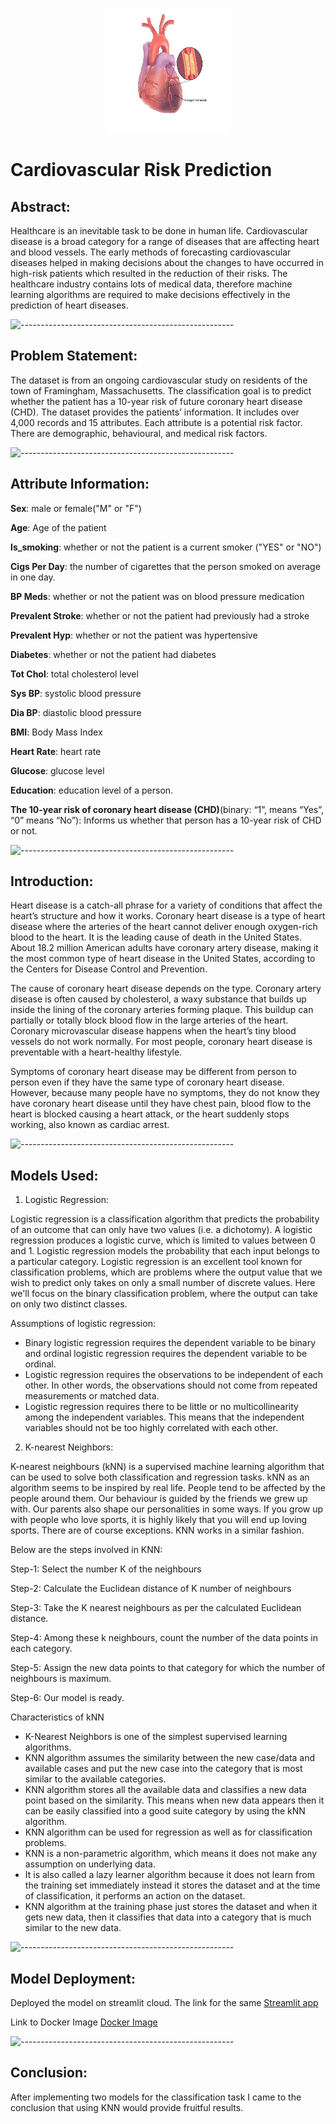 <p align="center"> 
  <img src="CHD_image.png" alt="CHD_image.png" width="200px" height="200px">
</p>

# Cardiovascular Risk Prediction

## Abstract:

Healthcare is an inevitable task to be done in human life. Cardiovascular disease is a broad category for a range of diseases that are affecting heart and blood vessels. The early methods of forecasting cardiovascular diseases helped in making decisions about the changes to have occurred in high-risk patients which resulted in the reduction of their risks. The healthcare industry contains lots of medical data, therefore machine learning algorithms are required to make decisions effectively in the prediction of heart diseases.

![-----------------------------------------------------](https://raw.githubusercontent.com/andreasbm/readme/master/assets/lines/rainbow.png)

## Problem Statement:

The dataset is from an ongoing cardiovascular study on residents of the town of Framingham, Massachusetts. The classification goal is to predict whether the patient has a 10-year risk of future coronary heart disease (CHD). The dataset provides the patients’ information. It includes over 4,000 records and 15 attributes. Each attribute is a potential risk factor. There are demographic, behavioural, and medical risk factors.

![-----------------------------------------------------](https://raw.githubusercontent.com/andreasbm/readme/master/assets/lines/rainbow.png)

## Attribute Information:

**Sex**: male or female("M" or "F")

**Age**: Age of the patient

**Is_smoking**: whether or not the patient is a current smoker ("YES" or "NO")

**Cigs Per Day**: the number of cigarettes that the person smoked on average in one day.

**BP Meds**: whether or not the patient was on blood pressure medication 

**Prevalent Stroke**: whether or not the patient had previously had a stroke 

**Prevalent Hyp**: whether or not the patient was hypertensive

**Diabetes**: whether or not the patient had diabetes 

**Tot Chol**: total cholesterol level 

**Sys BP**: systolic blood pressure 

**Dia BP**: diastolic blood pressure

**BMI**: Body Mass Index

**Heart Rate**: heart rate

**Glucose**: glucose level

**Education**: education level of a person.

**The 10-year risk of coronary heart disease (CHD)**(binary: “1”, means “Yes”, “0” means “No”): Informs us whether that person has a 10-year risk of CHD or not.

![-----------------------------------------------------](https://raw.githubusercontent.com/andreasbm/readme/master/assets/lines/rainbow.png)

## Introduction:

Heart disease is a catch-all phrase for a variety of conditions that affect the heart’s structure and how it works. Coronary heart disease is a type of heart disease where the arteries of the heart cannot deliver enough oxygen-rich blood to the heart. It is the leading cause of death in the United States. About 18.2 million American adults have coronary artery disease, making it the most common type of heart disease in the United States, according to the Centers for Disease Control and Prevention.

The cause of coronary heart disease depends on the type. Coronary artery disease is often caused by cholesterol, a waxy substance that builds up inside the lining of the coronary arteries forming plaque. This buildup can partially or totally block blood flow in the large arteries of the heart. Coronary microvascular disease happens when the heart’s tiny blood vessels do not work normally. For most people, coronary heart disease is preventable with a heart-healthy lifestyle.

Symptoms of coronary heart disease may be different from person to person even if they have the same type of coronary heart disease. However, because many people have no symptoms, they do not know they have coronary heart disease until they have chest pain, blood flow to the heart is blocked causing a heart attack, or the heart suddenly stops working, also known as cardiac arrest.

![-----------------------------------------------------](https://raw.githubusercontent.com/andreasbm/readme/master/assets/lines/rainbow.png)

## Models Used: 

1. Logistic Regression:

Logistic regression is a classification algorithm that predicts the probability of an outcome that can only have two values (i.e. a dichotomy). A logistic regression produces a logistic curve, which is limited to values between 0 and 1. Logistic regression models the probability that each input belongs to a particular category. Logistic regression is an excellent tool known for classification problems, which are problems where the output value that we wish to predict only takes on only a small number of discrete values. Here we'll focus on the binary classification problem, where the output can take on only two distinct classes.

Assumptions of logistic regression:
* Binary logistic regression requires the dependent variable to be binary and ordinal logistic regression requires the dependent variable to be ordinal.
* Logistic regression requires the observations to be independent of each other.  In other words, the observations should not come from repeated measurements or matched data.
* Logistic regression requires there to be little or no multicollinearity among the independent variables.  This means that the independent variables should not be too highly correlated with each other. 

2. K-nearest Neighbors:

K-nearest neighbours (kNN) is a supervised machine learning algorithm that can be used to solve both classification and regression tasks. kNN as an algorithm seems to be inspired by real life. People tend to be affected by the people around them. Our behaviour is guided by the friends we grew up with. Our parents also shape our personalities in some ways. If you grow up with people who love sports, it is highly likely that you will end up loving sports. There are of course exceptions. KNN works in a similar fashion.


Below are the steps involved in KNN:

Step-1: Select the number K of the neighbours

Step-2: Calculate the Euclidean distance of K number of neighbours

Step-3: Take the K nearest neighbours as per the calculated Euclidean distance.

Step-4: Among these k neighbours, count the number of the data points in each category.

Step-5: Assign the new data points to that category for which the number of neighbours is maximum.

Step-6: Our model is ready.

Characteristics of kNN
* K-Nearest Neighbors is one of the simplest supervised learning algorithms.
* KNN algorithm assumes the similarity between the new case/data and available cases and put the new case into the category that is most similar to the     available categories.
* KNN algorithm stores all the available data and classifies a new data point based on the similarity. This means when new data appears then it can be     easily classified into a good suite category by using the kNN algorithm.
* KNN algorithm can be used for regression as well as for classification problems.
* KNN is a non-parametric algorithm, which means it does not make any assumption on underlying data.
* It is also called a lazy learner algorithm because it does not learn from the training set immediately instead it stores the dataset and at the time of   classification, it performs an action on the dataset.
* KNN algorithm at the training phase just stores the dataset and when it gets new data, then it classifies that data into a category that is much         similar to the new data.

![-----------------------------------------------------](https://raw.githubusercontent.com/andreasbm/readme/master/assets/lines/rainbow.png)

## Model Deployment:

Deployed the model on streamlit cloud. 
The link for the same [Streamlit app](https://shourya306-supervised-machine-learning-classificatio-app-daxohx.streamlit.app/)

Link to Docker Image [Docker Image](https://hub.docker.com/repository/docker/shourya306/classification_project/general)

![-----------------------------------------------------](https://raw.githubusercontent.com/andreasbm/readme/master/assets/lines/rainbow.png)

## Conclusion:

After implementing two models for the classification task I came to the conclusion that using KNN would provide fruitful results.








